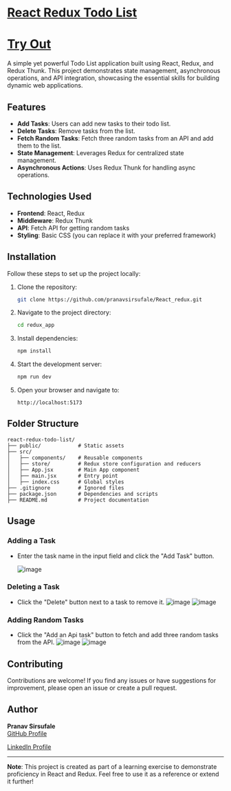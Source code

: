 # [React Redux Todo List](https://react-redux-two-mauve.vercel.app/)
# [Try Out](https://react-redux-two-mauve.vercel.app/)

A simple yet powerful Todo List application built using React, Redux, and Redux Thunk. This project demonstrates state management, asynchronous operations, and API integration, showcasing the essential skills for building dynamic web applications.

## Features

- **Add Tasks**: Users can add new tasks to their todo list.
- **Delete Tasks**: Remove tasks from the list.
- **Fetch Random Tasks**: Fetch three random tasks from an API and add them to the list.
- **State Management**: Leverages Redux for centralized state management.
- **Asynchronous Actions**: Uses Redux Thunk for handling async operations.

## Technologies Used

- **Frontend**: React, Redux
- **Middleware**: Redux Thunk
- **API**: Fetch API for getting random tasks
- **Styling**: Basic CSS (you can replace it with your preferred framework)

## Installation

Follow these steps to set up the project locally:

1. Clone the repository:

   ```bash
   git clone https://github.com/pranavsirsufale/React_redux.git
   ```

2. Navigate to the project directory:

   ```bash
   cd redux_app
   ```

3. Install dependencies:

   ```bash
   npm install
   ```

4. Start the development server:

   ```bash
   npm run dev
   ```

5. Open your browser and navigate to:

   ```
   http://localhost:5173
   ```

## Folder Structure

```
react-redux-todo-list/
├── public/            # Static assets
├── src/
│   ├── components/    # Reusable components
│   ├── store/         # Redux store configuration and reducers
│   ├── App.jsx        # Main App component
│   ├── main.jsx       # Entry point
│   ├── index.css      # Global styles
├── .gitignore         # Ignored files
├── package.json       # Dependencies and scripts
├── README.md          # Project documentation
```

## Usage

### Adding a Task
- Enter the task name in the input field and click the "Add Task" button.

  ![image](https://github.com/user-attachments/assets/4382f95c-f6b2-4a68-962c-4d5a28b5a9d8)


### Deleting a Task
- Click the "Delete" button next to a task to remove it.
  ![image](https://github.com/user-attachments/assets/d738b58c-9f31-4bd4-a419-3e63adb9d7bc)
  ![image](https://github.com/user-attachments/assets/c072d7b3-977c-43e0-a69a-1e08355ee7cb)



### Adding Random Tasks
- Click the "Add an Api task" button to fetch and add three random tasks from the API.
![image](https://github.com/user-attachments/assets/a24b1cd7-f6a6-4088-89a3-0194f352c087)
![image](https://github.com/user-attachments/assets/c9da60b1-314b-472d-9fc4-60a020cf9d68)


## Contributing

Contributions are welcome! If you find any issues or have suggestions for improvement, please open an issue or create a pull request.


## Author

**Pranav Sirsufale**  
[GitHub Profile](https://github.com/pranavsirsufale) 

[LinkedIn Profile](https://www.linkedin.com/in/pranav-sirsufale-488ba4269/)

---

**Note**: This project is created as part of a learning exercise to demonstrate proficiency in React and Redux. Feel free to use it as a reference or extend it further!
